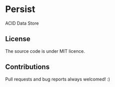 # Persist

ACID Data Store

## License

The source code is under MIT licence.

## Contributions

Pull requests and bug reports always welcomed! :)

